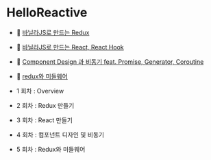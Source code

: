 # HelloReactive 

- :book: [바닐라JS로 만드는 Redux](https://github.com/accidentlywoo/HelloReactive/tree/master/VanilaJS/makeReduxFromVanilaJs)
- :book: [바닐라JS로 만드는 React, React Hook](https://github.com/accidentlywoo/HelloReactive/tree/master/VanilaJS/makeReactFromVanilaJS)
- :book: [Component Design 과 비동기 feat. Promise, Generator, Coroutine ](https://github.com/accidentlywoo/HelloReactive/tree/master/VanilaJS/componentDesignAsync)
- :book: [redux와 미들웨어 ](https://github.com/accidentlywoo/HelloReactive/tree/master/VanilaJS/reduxMiddleware)

- 1 회차 : Overview
- 2 회차 : Redux 만들기
- 3 회차 : React 만들기
- 4 회차 : 컴포넌트 디자인 및 비동기
- 5 회차 : Redux와 미들웨어 